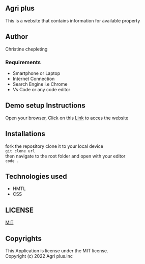 ## Agri plus
This is a website that contains information for available property

## Author
Christine chepleting

### Requirements
<ul>
<li>Smartphone or Laptop</li>
<li>Internet Connection</li>
<li>Search Engine i.e Chrome</li>
<li>Vs Code or any code editor</li>
</ul>

## Demo setup Instructions
Open your browser,
Click on this [Link](chrischep.github.io/ipweek2/) to acces the website

## Installations
fork the repository
clone it to your local device <br>
`
git clone url 
`<br>
then navigate to the root folder and open with your editor<br>
`code .` <br>

## Technologies used
<ul>
<li>HMTL</li>
<li>CSS</li>
</ul>

## LICENSE
[MIT](https://choosealicense.com/licenses/mit/)


 ## Copyrights
 This Application is license under the MIT license. <br>
Copyright (c) 2022 Agri plus.Inc